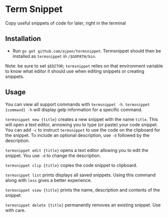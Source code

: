 # Term Snippet
Copy useful snippets of code for later, right in the terminal

## Installation

- Run `go get github.com/ajpen/termsnippet`. Termsnippet should then be installed as `termsnippet` in `/$GOPATH/bin`.

Note: be sure to set `$EDITOR`; `termsnippet` relies on that environment variable to know what editor it should use when editing snippets or creating snippets.


## Usage

You can view all support commands with `termsnippet -h`. `termsnippet {command} -h` will display gelp information for a specific command. 

`termsnippet new {title}` creates a new snippet with the name `title`. This will open a text editor, annowing you to type (or paste) your code snippet. You can add `-c` to instruct `termsnippet` to use the code on the clipboard for the snippet. To include an optional description, use `-d` followed by the description.

`termsnippet edit {title}` opens a text editor allowing you to edit the snippet. You use `-d` to change the description.

`termsnippet clip {title}` copies the code snippet to clipboard.

`termsnippet list` prints displays all saved snippets. Using this command along with `less` gives a better experience.

`termsnippet view {title}` prints the name, description and contents of the snippet.

`termsnippet delete {title}` permanently removes an existing snippet. Use with care.
